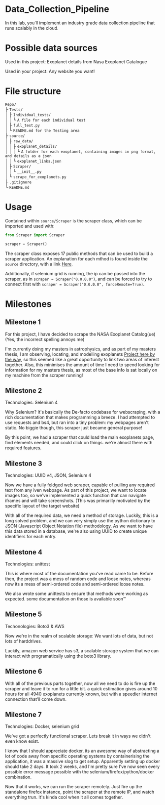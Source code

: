 # Data_Collection_Pipeline
In this lab, you'll implement an industry grade data collection pipeline that runs scalably in the cloud.

# Possible data sources
Used in this project: Exoplanet details from Nasa Exoplanet Catalogue

Used in your project: Any website you want!

# File structure
`Repo/`<br>
├ `Tests/`<br>
│  ├ `Individual_tests/`<br>
│  │  └ `A file for each individual test`<br>
│  ├ `full_test.py`<br>
│  └ `README.md for the Testing area`<br>
├ `source/`<br>
│  ├ `raw_data/`<br>
│  │  ├ `exoplanet_details/`<br>
│  │  │  └ `A folder for each exoplanet, containing images in png format, and details as a json`<br>
│  │  └ `exoplanet_links.json`<br>
│  ├ `Scraper/`<br>
│  │  └ `__init__.py`<br>
│  └ `scrape_for_exoplanets.py`<br>
├ `.gitignore`<br>
└ `README.md`<br>

# Usage
Contained within `source/Scraper` is the scraper class, which can be imported and used with:
```python
from Scraper import Scraper

scraper = Scraper()
```

The scraper class exposes 17 public methods that can be used to build a scraper application. An explanation for each mthod is found inside the `source` directory, with a link [Here](https://github.com/SK1Y101/Data_Collection_Pipeline/tree/main/source).

Additionally, if selenium grid is running, the ip can be passed into the scraper, as in `scraper = Scraper("0.0.0.0")`, and can be forced to try to connect first with `scraper = Scraper("0.0.0.0", forceRemote=True)`.

# Milestones

## Milestone 1
For this project, I have decided to scrape the NASA Exoplanet Catalog(ue)
(Yes, the incorrect spelling annoys me)

I'm currently doing my masters in astrophysics, and as part of my masters thesis, I am observing, locating, and modelling exoplanets [Project here by the way](https://sk1y101.github.io/projects/TransitProject/), so this seemed like a great opportunity to link two areas of interest together.
Also, this minimises the amount of time I need to spend looking for information for my masters thesis, as most of the base info is sat locally on my machine from the scraper running!

## Milestone 2
Technologies: Selenium 4

Why Selenium? It's basically the De-facto codebase for webscraping, with a rich documentation that makes programming a breeze. I had attempted to use requests and bs4, but ran into a tiny problem: my webpages aren't static. No biggie though, this scraper just became general purpose!

By this point, we had a scraper that could load the main exoplanets page, find elements needed, and could click on things. we're almost there with required features.

## Milestone 3
Technologies: UUID v4, JSON, Selenium 4

Now we have a fully feldged web scraper, capable of pulling any required text from any iven webpage. As part of this project, we want to locate images too, so we've implemented a quick function that can navigate iframes and will take screenshots. (This was primarilly motivated by the specific layout of the target website)

With all of the required data, we need a method of storage. Luckily, this is a long solved problem, and we can very simply use the python dictionary to JSON (Javascript Object Notation file) methodology. As we want to have this data stored in a database, we're also using UUID to create unique identifiers for each entry.

## Milestone 4
Technologies: unittest

This is where most of the documentation you've read came to be. Before then, the project was a mess of random code and loose notes, whereas now its a mess of semi-ordered code and semi-ordered loose notes.

We also wrote some unittests to ensure that methods were working as expected. some documentation on those is available soon™

## Milestone 5
Techonologies: Boto3 & AWS

Now we're in the realm of scalable storage: We want lots of data, but not lots of harddrives.

Luckily, amazon web service has s3, a scalable storage system that we can interact with programatically using the boto3 library.

## Milestone 6
With all of the previous parts together, now all we need to do is fire up the scraper and leave it to run for a little bit. a quick estimation gives around 10 hours for all 4940 exoplanets currently known, but with a speedier internet connection that'll come down.

## Milestone 7
Technologies: Docker, selenium grid

We've got a perfectly functional scraper. Lets break it in ways we didn't even know exist.

I know that I should appreciate docker, its an awesome way of abstracting a lot of code away from specific operating systems by containerising the application, it was a massive slog to get setup.
Apparently setting up docker should take 2 days. It took 2 weeks, and I'm pretty sure I've now seen every possible error message possible with the selenium/firefox/python/docker combination.

Now that it works, we can run the scraper remotely. Just fire up the standalone firefox instance, point the scraper at the remote IP, and watch everything trun. It's kinda cool when it all comes together.